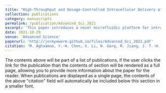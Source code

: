 ```yaml
---
title: "High-Throughput and Dosage-Controlled Intracellular Delivery of Large Cargos by an Acoustic-Electric Micro-Vortices Platform"
collection: publications
category: manuscripts
permalink: /publication/Advanced_Sci_2021
excerpt: 'This paper introduces a novel microfluidic platform for intracellular delivery.'
date: 2021-10-29
venue: 'Advanced Science'
paperurl: 'http://jermyeworm.github.io/files/Advanced_Sci_2021.pdf'
citation: 'M. Aghaamoo, Y.-H. Chen, X. Li, N. Garg, R. Jiang, J. T.-H. Yun, A. P. Lee, High-Throughput and Dosage-Controlled Intracellular Delivery of Large Cargos by an Acoustic-Electric Micro-Vortices Platform. <i>Adv. Sci<i>. 2022, 9, 2102021. https://doi.org/10.1002/advs.202102021'
---
```


The contents above will be part of a list of publications, if the user clicks the link for the publication than the contents of section will be rendered as a full page, allowing you to provide more information about the paper for the reader. When publications are displayed as a single page, the contents of the above "citation" field will automatically be included below this section in a smaller font.
